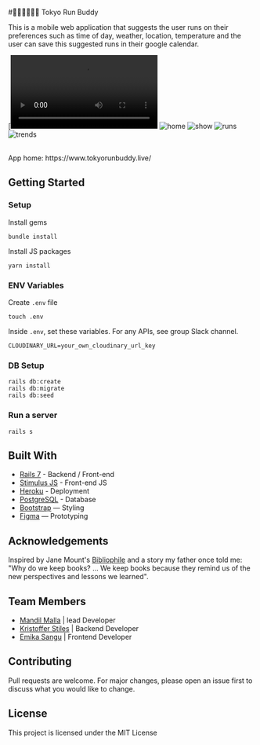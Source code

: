 #🏃‍♂️🏃‍♂️🏃‍♂️ Tokyo Run Buddy

This is a mobile web application that suggests the user runs on their preferences such as time of day, weather, location, temperature and the user can save this suggested runs in their google calendar. 




[![Watch the video](https://user-images.githubusercontent.com/122031769/225222833-8b676e68-31f9-4ffb-a025-3c8d5bcb3621.mp4)
![home](https://user-images.githubusercontent.com/122031769/224611706-bed35e95-975d-4af3-bd86-4b0e900fc2d4.png)
![show](https://user-images.githubusercontent.com/122031769/224610655-acdd4400-0eac-41f9-9869-7192dceda8b8.png)
![runs](https://user-images.githubusercontent.com/122031769/224610666-60b78d18-4d64-4ae3-beee-23c8e2852398.png)
![trends](https://user-images.githubusercontent.com/122031769/224610673-682ef489-6285-4cc9-89a4-ff44de285b44.png)





<br>
App home: https://www.tokyorunbuddy.live/
   

## Getting Started
### Setup

Install gems
```
bundle install
```
Install JS packages
```
yarn install
```

### ENV Variables
Create `.env` file
```
touch .env
```
Inside `.env`, set these variables. For any APIs, see group Slack channel.
```
CLOUDINARY_URL=your_own_cloudinary_url_key
```

### DB Setup
```
rails db:create
rails db:migrate
rails db:seed
```

### Run a server
```
rails s
```

## Built With
- [Rails 7](https://guides.rubyonrails.org/) - Backend / Front-end
- [Stimulus JS](https://stimulus.hotwired.dev/) - Front-end JS
- [Heroku](https://heroku.com/) - Deployment
- [PostgreSQL](https://www.postgresql.org/) - Database
- [Bootstrap](https://getbootstrap.com/) — Styling
- [Figma](https://www.figma.com) — Prototyping

## Acknowledgements
Inspired by Jane Mount's [Bibliophile](https://www.amazon.com/Bibliophile-Illustrated-Miscellany-Jane-Mount/dp/1452167230) and a story my father once told me: "Why do we keep books? ... We keep books because they remind us of the new perspectives and lessons we learned".

## Team Members
- [Mandil Malla](https://www.linkedin.com/in/mandil-malla/) | lead Developer
- [Kristoffer Stiles](https://www.linkedin.com/in/sutairusu/) | Backend Developer
- [Emika Sangu](https://www.linkedin.com/in/emika-sangu-10b466264/) | Frontend Developer

## Contributing
Pull requests are welcome. For major changes, please open an issue first to discuss what you would like to change.

## License
This project is licensed under the MIT License
